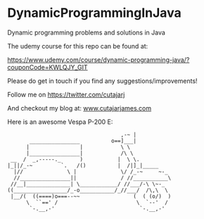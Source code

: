 # DynamicProgrammingInJava
Dynamic programming problems and solutions in Java

The udemy course for this repo can be found at:

https://www.udemy.com/course/dynamic-programming-java/?couponCode=KWLQJY_GIT

Please do get in touch if you find any suggestions/improvements!

Follow me on https://twitter.com/cutajarj

And checkout my blog at: www.cutajarjames.com

Here is an awesome Vespa P-200 E:
```
                                    ,-~ |
       ________________          o==]___|
      |                |            \ \
      |________________|            /\ \
 __  /  _,-----._      )           |  \ \.
|_||/_-~         `.   /()          |  /|]_|_____
  |//              \ |              \/ /_-~     ~-_
  //________________||              / //___________\
 //__|______________| \____________/ //___/-\ \~-_
((_________________/_-o___________/_//___/  /\,\  \
 |__/(  ((====)o===--~~                 (  ( (o/)  )
      \  ``==' /                         \  `--'  /
       `-.__,-'                           `-.__,-'
```
